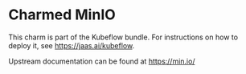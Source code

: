 Charmed MinIO
=============

This charm is part of the Kubeflow bundle. For instructions on how to deploy it,
see https://jaas.ai/kubeflow.

Upstream documentation can be found at https://min.io/
